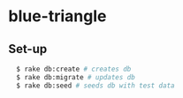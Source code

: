 # blue-triangle

## Set-up

```bash
  $ rake db:create # creates db
  $ rake db:migrate # updates db
  $ rake db:seed # seeds db with test data
```
